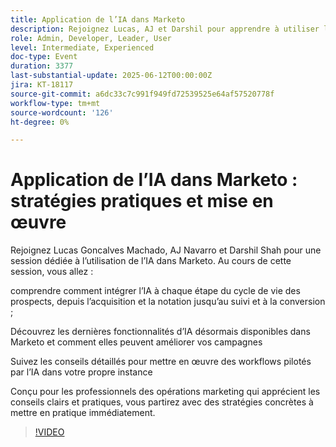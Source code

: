```yaml
---
title: Application de l’IA dans Marketo
description: Rejoignez Lucas, AJ et Darshil pour apprendre à utiliser l’IA dans Marketo, de la notation des prospects à la conversion, avec des conseils pratiques et de nouveaux outils pour améliorer vos campagnes.
role: Admin, Developer, Leader, User
level: Intermediate, Experienced
doc-type: Event
duration: 3377
last-substantial-update: 2025-06-12T00:00:00Z
jira: KT-18117
source-git-commit: a6dc33c7c991f949fd72539525e64af57520778f
workflow-type: tm+mt
source-wordcount: '126'
ht-degree: 0%

---
```



# Application de l’IA dans Marketo : stratégies pratiques et mise en œuvre

Rejoignez Lucas Goncalves Machado, AJ Navarro et Darshil Shah pour une session dédiée à l’utilisation de l’IA dans Marketo. Au cours de cette session, vous allez :

comprendre comment intégrer l’IA à chaque étape du cycle de vie des prospects, depuis l’acquisition et la notation jusqu’au suivi et à la conversion ;

Découvrez les dernières fonctionnalités d’IA désormais disponibles dans Marketo et comment elles peuvent améliorer vos campagnes

Suivez les conseils détaillés pour mettre en œuvre des workflows pilotés par l’IA dans votre propre instance

Conçu pour les professionnels des opérations marketing qui apprécient les conseils clairs et pratiques, vous partirez avec des stratégies concrètes à mettre en pratique immédiatement.

>[!VIDEO](https://video.tv.adobe.com/v/3458514/?learn=on&enablevpops)
